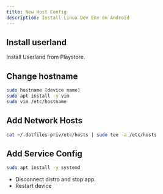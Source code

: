 ```yaml
---
title: New Host Config
description: Install Linux Dev Env on Android
---
```


## Install userland

Install Userland from Playstore.

## Change hostname

```bash
sudo hostname [device name]
sudo apt install -y vim
sudo vim /etc/hostname 
```

## Add Network Hosts

```bash
cat ~/.dotfiles-priv/etc/hosts | sudo tee -a /etc/hosts
```

## Add Service Config

```bash
sudo apt install -y systemd
```

- Disconnect distro and stop app.
- Restart device